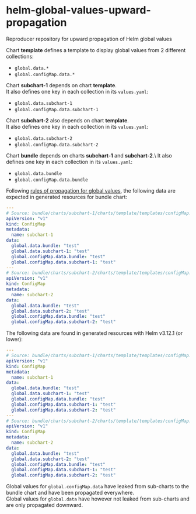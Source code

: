 # helm-global-values-upward-propagation
Reproducer repository for upward propagation of Helm global values

Chart **template** defines a template to display global values from 2 different collections:
- `global.data.*`
- `global.configMap.data.*`

Chart **subchart-1** depends on chart **template**.\
It also defines one key in each collection in its `values.yaml`:
- `global.data.subchart-1`
- `global.configMap.data.subchart-1`

Chart **subchart-2** also depends on chart **template**.\
It also defines one key in each collection in its `values.yaml`:
- `global.data.subchart-2`
- `global.configMap.data.subchart-2`

Chart **bundle** depends on charts **subchart-1** and **subchart-2**.\ 
It also defines one key in each collection in its `values.yaml`:
- `global.data.bundle`
- `global.configMap.data.bundle`

Following [rules of propagation for global values](https://helm.sh/docs/topics/charts/#global-values), 
the following data are expected in generated resources for bundle chart:
```yaml
---
# Source: bundle/charts/subchart-1/charts/template/templates/configMap.yaml
apiVersion: "v1"
kind: ConfigMap
metadata:
  name: subchart-1
data:
  global.data.bundle: "test"
  global.data.subchart-1: "test"
  global.configMap.data.bundle: "test"
  global.configMap.data.subchart-1: "test"
---
# Source: bundle/charts/subchart-2/charts/template/templates/configMap.yaml
apiVersion: "v1"
kind: ConfigMap
metadata:
  name: subchart-2
data:
  global.data.bundle: "test"
  global.data.subchart-2: "test"
  global.configMap.data.bundle: "test"
  global.configMap.data.subchart-2: "test"
```

The following data are found in generated resources with Helm v3.12.1 (or lower):
```yaml
---
# Source: bundle/charts/subchart-1/charts/template/templates/configMap.yaml
apiVersion: "v1"
kind: ConfigMap
metadata:
  name: subchart-1
data:
  global.data.bundle: "test"
  global.data.subchart-1: "test"
  global.configMap.data.bundle: "test"
  global.configMap.data.subchart-1: "test"
  global.configMap.data.subchart-2: "test"
---
# Source: bundle/charts/subchart-2/charts/template/templates/configMap.yaml
apiVersion: "v1"
kind: ConfigMap
metadata:
  name: subchart-2
data:
  global.data.bundle: "test"
  global.data.subchart-2: "test"
  global.configMap.data.bundle: "test"
  global.configMap.data.subchart-1: "test"
  global.configMap.data.subchart-2: "test"
```

Global values for `global.configMap.data` have leaked from sub-charts to the bundle chart and have been propagated everywhere.\
Global values for `global.data` have however not leaked from sub-charts and are only propagated downward.
